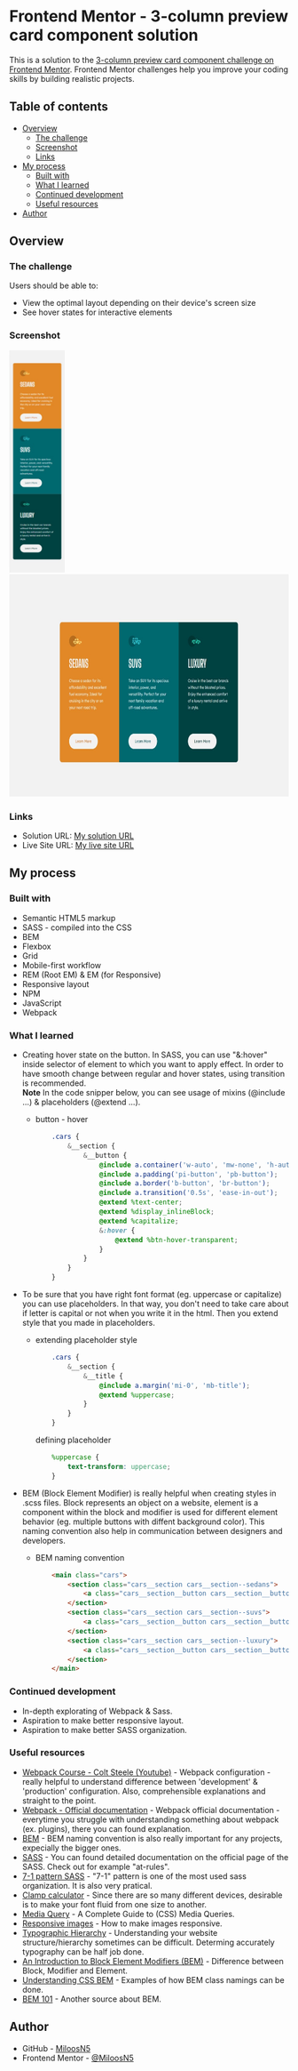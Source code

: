 # Frontend Mentor - 3-column preview card component solution

This is a solution to the [3-column preview card component challenge on Frontend Mentor](https://www.frontendmentor.io/challenges/3column-preview-card-component-pH92eAR2-). Frontend Mentor challenges help you improve your coding skills by building realistic projects.  

## Table of contents

- [Overview](#overview)
  - [The challenge](#the-challenge)
  - [Screenshot](#screenshot)
  - [Links](#links)
- [My process](#my-process)
  - [Built with](#built-with)
  - [What I learned](#what-i-learned)
  - [Continued development](#continued-development)
  - [Useful resources](#useful-resources)
- [Author](#author)

## Overview

### The challenge

Users should be able to:

- View the optimal layout depending on their device's screen size
- See hover states for interactive elements

### Screenshot
<div>
  <img src="solution_images/Solution_375mobile.jpg" width="auto" height="400" src="solution on mobile view"/>
  <img src="solution_images/Solution_1440desktop.jpg" width="auto" height="400" src="solution on desktop view"/>
</div>

### Links

- Solution URL: [My solution URL](https://github.com/MiloosN5/FrontendMentor_3ColumnPreviewCard_Challenge)
- Live Site URL: [My live site URL](https://miloosn5.github.io/FrontendMentor_3ColumnPreviewCard_Challenge/)


## My process

### Built with

- Semantic HTML5 markup
- SASS - compiled into the CSS
- BEM
- Flexbox
- Grid
- Mobile-first workflow
- REM (Root EM) & EM (for Responsive)
- Responsive layout
- NPM
- JavaScript
- Webpack 

### What I learned

* Creating hover state on the button. In SASS, you can use "&:hover" inside selector of element to which you want to apply effect. In order to have smooth change between regular and hover states, using transition is recommended.<br/>
**Note** In the code snipper below, you can see usage of mixins (@include ...) & placeholders (@extend ...).

  * button - hover 
    ```scss
        .cars {
            &__section {
                &__button {
                    @include a.container('w-auto', 'mw-none', 'h-auto', 'very-light-gray');
                    @include a.padding('pi-button', 'pb-button');
                    @include a.border('b-button', 'br-button');
                    @include a.transition('0.5s', 'ease-in-out');
                    @extend %text-center;
                    @extend %display_inlineBlock;
                    @extend %capitalize;
                    &:hover {
                        @extend %btn-hover-transparent;
                    }
                }
            }
        }
    ```

* To be sure that you have right font format (eg. uppercase or capitalize) you can use placeholders. In that way, you don't need to take care about if letter is capital or not when you write it in the html. Then you extend style that you made in placeholders.

  * extending placeholder style
    ```scss
        .cars {
            &__section {
                &__title {
                    @include a.margin('mi-0', 'mb-title');
                    @extend %uppercase;
                }
            }
        }
    ```
    defining placeholder
    ```scss
        %uppercase {
            text-transform: uppercase;
        }
    ```    

* BEM (Block Element Modifier) is really helpful when creating styles in .scss files. Block represents an object on a website, element is a component within the block and modifier is used for different element behavior (eg. multiple buttons with diffent background color). This naming convention also help in communication between designers and developers.

  * BEM naming convention
    ```html
        <main class="cars">
            <section class="cars__section cars__section--sedans">
                <a class="cars__section__button cars__section__button--sedans">Learn more</a>
            </section>
            <section class="cars__section cars__section--suvs">  
                <a class="cars__section__button cars__section__button--suvs">Learn more</a>               
            </section>
            <section class="cars__section cars__section--luxury">
                <a class="cars__section__button cars__section__button--luxury">Learn more</a>               
            </section>                
        </main>  
    ```


### Continued development

* In-depth explorating of Webpack & Sass.
* Aspiration to make better responsive layout.
* Aspiration to make better SASS organization.

### Useful resources

- [Webpack Course - Colt Steele (Youtube)](https://www.youtube.com/playlist?list=PLblA84xge2_zwxh3XJqy6UVxS60YdusY8) - Webpack configuration - really helpful to understand difference between 'development' & 'production' configuration. Also, comprehensible explanations and straight to the point.
- [Webpack - Official documentation](https://webpack.js.org/) - Webpack official documentation - everytime you struggle with understanding something about webpack (ex. plugins), there you can found explanation. 
- [BEM](https://en.bem.info/) - BEM naming convention is also really important for any projects, expecially the bigger ones.
- [SASS](https://sass-lang.com/documentation/at-rules) - You can found detailed documentation on the official page of the SASS. Check out for example "at-rules".
- [7-1 pattern SASS](https://sass-guidelin.es/#component-structure) - "7-1" pattern is one of the most used sass organization. It is also very pratical. 
- [Clamp calculator](https://royalfig.github.io/fluid-typography-calculator/) - Since there are so many different devices, desirable is to make your font fluid from one size to another.
- [Media Query](https://css-tricks.com/a-complete-guide-to-css-media-queries/) - A Complete Guide to (CSS) Media Queries.
- [Responsive images](https://developer.mozilla.org/en-US/docs/Learn/HTML/Multimedia_and_embedding/Responsive_images) - How to make images responsive.
- [Typographic Hierarchy](https://www.toptal.com/designers/typography/typographic-hierarchy) - Understanding your website structure/hierarchy sometimes can be difficult. Determing accurately typography can be half job done. 
- [An Introduction to Block Element Modifiers (BEM)](https://opensenselabs.com/blog/articles/introduction-block-element-modifiers) - Difference between Block, Modifier and Element.
- [Understanding CSS BEM](https://codeburst.io/understanding-css-bem-naming-convention-a8cca116d252) - Examples of how BEM class namings can be done.
- [BEM 101](https://css-tricks.com/bem-101/) - Another source about BEM.

## Author

- GitHub - [MiloosN5](https://github.com/MiloosN5)
- Frontend Mentor - [@MiloosN5](https://www.frontendmentor.io/profile/MiloosN5)



